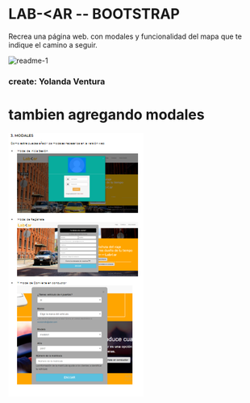 # LAB-<AR -- BOOTSTRAP
Recrea una página web. con modales y funcionalidad del mapa que te indique el camino a seguir.

![readme-1](https://user-images.githubusercontent.com/32283689/36365488-c8fefe0a-1517-11e8-8140-e1068ec37cbd.PNG)

### create: Yolanda Ventura

# tambien agregando modales
<img src="public/assets/images/readme-4.PNG" alt="">
